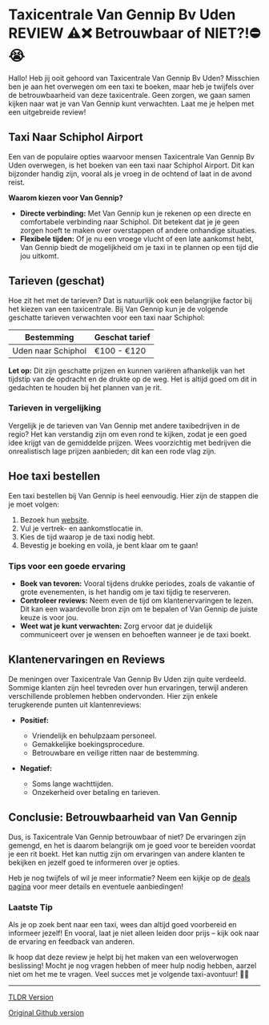 # Taxicentrale Van Gennip Bv Uden REVIEW ⚠️❌ Betrouwbaar of NIET?!⛔️😭

Hallo! Heb jij ooit gehoord van Taxicentrale Van Gennip Bv Uden? Misschien ben je aan het overwegen om een taxi te boeken, maar heb je twijfels over de betrouwbaarheid van deze taxicentrale. Geen zorgen, we gaan samen kijken naar wat je van Van Gennip kunt verwachten. Laat me je helpen met een uitgebreide review!

## Taxi Naar Schiphol Airport

Een van de populaire opties waarvoor mensen Taxicentrale Van Gennip Bv Uden overwegen, is het boeken van een taxi naar Schiphol Airport. Dit kan bijzonder handig zijn, vooral als je vroeg in de ochtend of laat in de avond reist. 

**Waarom kiezen voor Van Gennip?** 

- **Directe verbinding:** Met Van Gennip kun je rekenen op een directe en comfortabele verbinding naar Schiphol. Dit betekent dat je je geen zorgen hoeft te maken over overstappen of andere onhandige situaties.
- **Flexibele tijden:** Of je nu een vroege vlucht of een late aankomst hebt, Van Gennip biedt de mogelijkheid om je taxi in te plannen op een tijd die jou uitkomt. 

## Tarieven (geschat)

Hoe zit het met de tarieven? Dat is natuurlijk ook een belangrijke factor bij het kiezen van een taxicentrale. Bij Van Gennip kun je de volgende geschatte tarieven verwachten voor een taxi naar Schiphol:

| Bestemming            | Geschat tarief   |
|-----------------------|------------------|
| Uden naar Schiphol    | €100 - €120      |

**Let op:** Dit zijn geschatte prijzen en kunnen variëren afhankelijk van het tijdstip van de opdracht en de drukte op de weg. Het is altijd goed om dit in gedachten te houden bij het plannen van je rit.

### Tarieven in vergelijking

Vergelijk je de tarieven van Van Gennip met andere taxibedrijven in de regio? Het kan verstandig zijn om even rond te kijken, zodat je een goed idee krijgt van de gemiddelde prijzen. Wees voorzichtig met bedrijven die onrealistisch lage prijzen aanbieden; dit kan een rode vlag zijn.

## Hoe taxi bestellen

Een taxi bestellen bij Van Gennip is heel eenvoudig. Hier zijn de stappen die je moet volgen:

1. Bezoek hun [website](https://132.nl/SnelTaxi).
2. Vul je vertrek- en aankomstlocatie in.
3. Kies de tijd waarop je de taxi nodig hebt.
4. Bevestig je boeking en voilà, je bent klaar om te gaan!

### Tips voor een goede ervaring

- **Boek van tevoren:** Vooral tijdens drukke periodes, zoals de vakantie of grote evenementen, is het handig om je taxi tijdig te reserveren.
- **Controleer reviews:** Neem even de tijd om klantenervaringen te lezen. Dit kan een waardevolle bron zijn om te bepalen of Van Gennip de juiste keuze is voor jou.
- **Weet wat je kunt verwachten:** Zorg ervoor dat je duidelijk communiceert over je wensen en behoeften wanneer je de taxi boekt.

## Klantenervaringen en Reviews

De meningen over Taxicentrale Van Gennip Bv Uden zijn quite verdeeld. Sommige klanten zijn heel tevreden over hun ervaringen, terwijl anderen verschillende problemen hebben ondervonden. Hier zijn enkele terugkerende punten uit klantenreviews:

- **Positief:**
  - Vriendelijk en behulpzaam personeel.
  - Gemakkelijke boekingsprocedure.
  - Betrouwbare en veilige ritten naar de bestemming.

- **Negatief:**
  - Soms lange wachttijden.
  - Onzekerheid over betaling en tarieven.

## Conclusie: Betrouwbaarheid van Van Gennip

Dus, is Taxicentrale Van Gennip betrouwbaar of niet? De ervaringen zijn gemengd, en het is daarom belangrijk om je goed voor te bereiden voordat je een rit boekt. Het kan nuttig zijn om ervaringen van andere klanten te bekijken en jezelf goed te informeren over je opties.

Heb je nog twijfels of wil je meer informatie? Neem een kijkje op de [deals pagina](https://132.nl/SnelTaxi) voor meer details en eventuele aanbiedingen!

### Laatste Tip

Als je op zoek bent naar een taxi, wees dan altijd goed voorbereid en informeer jezelf! En vooral, laat je niet alleen leiden door prijs – kijk ook naar de ervaring en feedback van anderen.

Ik hoop dat deze review je helpt bij het maken van een weloverwogen beslissing! Mocht je nog vragen hebben of meer hulp nodig hebben, aarzel niet om het me te vragen. Veel succes met je volgende taxi-avontuur! 🚖✨

---
[TLDR Version](https://gist.github.com/jansensebastian/0c3560491baf558febf5211391c0d927)

[Original Github version](https://github.com/jansensebastian/taxicentrale-van-gennip-bv-uden-review-betrouwbaar#readme)
